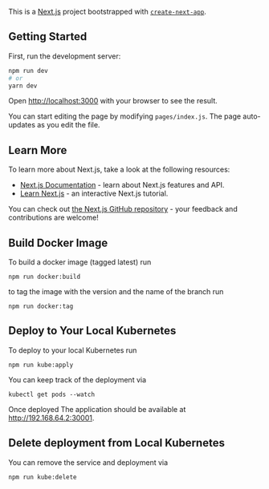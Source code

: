 This is a [Next.js](https://nextjs.org/) project bootstrapped with [`create-next-app`](https://github.com/vercel/next.js/tree/canary/packages/create-next-app).

## Getting Started

First, run the development server:

```bash
npm run dev
# or
yarn dev
```

Open [http://localhost:3000](http://localhost:3000) with your browser to see the result.

You can start editing the page by modifying `pages/index.js`. The page auto-updates as you edit the file.

## Learn More

To learn more about Next.js, take a look at the following resources:

- [Next.js Documentation](https://nextjs.org/docs) - learn about Next.js features and API.
- [Learn Next.js](https://nextjs.org/learn) - an interactive Next.js tutorial.

You can check out [the Next.js GitHub repository](https://github.com/vercel/next.js/) - your feedback and contributions are welcome!

## Build Docker Image
To build a docker image (tagged latest) run
```shell script
npm run docker:build
```
to tag the image with the version and the name of the branch run
```shell script
npm run docker:tag
```

## Deploy to Your Local Kubernetes
To deploy to your local Kubernetes run
```shell script
npm run kube:apply
```
You can keep track of the deployment via
```shell script
kubectl get pods --watch
```
Once deployed The application should be available at http://192.168.64.2:30001.

## Delete deployment from Local Kubernetes
You can remove the service and deployment via
```shell script
npm run kube:delete
```

